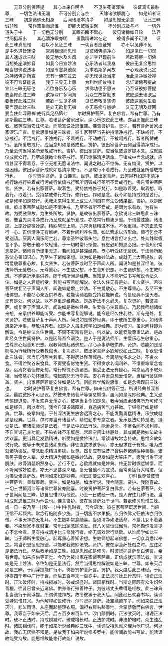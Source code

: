 <!-- { "loadSidebar": true } -->
　　无意分别佛菩提　　其心本来自明净
　　不见生死诸滓浊　　彼证真实最胜尊
　　一切色法诸无漏　　不可分别妄与空
　　灭除诸欲解脱心　　如是知者证三昧
　　初念诸佛无相身　　后闻诸法本清净
　　如是思惟无余念　　证此三昧诚非难
　　常作空相而思惟　　即能灭彼微尘聚
　　不分别成及与坏　　一切外道失于中
　　于一切色无分别　　其眼虽睹不累心
　　彼见诸佛如日轮　　法界世间挺超出
　　其心清净眼亦明　　虽勤精进常在定
　　彼得多闻不可说　　证此三昧真思惟
　　若以不见证三昧　　一切盲者应证知
　　亦不以见非不见　　是中外道皆迷没
　　常离相想而思惟　　见彼诸佛清净心
　　如是见已一切观　　其人速成此三昧
　　彼无地水及火风　　亦非空界现前住
　　若欲观察一切佛　　当想处座演妙音
　　如我今日宣妙法　　心乐法者睹我身
　　彼应无复余思惟　　唯当想佛说法事
　　如是专念莫他观　　为求若斯多闻故
　　一心观我说此定　　总持诸佛之所宣
　　无有一佛在过去　　亦无现世及当来
　　唯此清净微妙禅　　彼不可言证能说
　　我于三界无上尊　　为利世间故特出
　　念证诸佛菩提故　　宣此三昧无等伦
　　若欲身乐及心乐　　求佛功德不思议
　　乃至证彼妙菩提　　要当修此胜三昧
　　欲净深广多闻海　　为众生故常勤求
　　彼应速去诸欲尘　　要当修此胜三昧
　　若欲一生见多佛　　见已恭敬复咨询
　　彼应速离勿生着　　要当观此妙三昧
　　是处无欲复无嗔　　亦无愚痴与嫉妒
　　又无无明及疑网　　要当住此深寂禅
戒行具足品第七
　　尔时贤护菩萨。复白佛言。希有世尊。乃有如斯最胜三昧。世尊。若诸菩萨舍家出家。深心乐欲说此三昧。亦当思惟此三昧者。彼等应当安住何法。而能宣说及思惟耶。佛告贤护言。贤护。若有菩萨舍家出家深乐广宣。复欲思惟如是三昧者。彼出家菩萨当先护持清净戒行。不缺戒行。不染戒行。不污戒行。不浊戒行。不着戒行。不动戒行。不被呵戒行。智者所赞戒行。圣所爱敬戒行。应当念知如是诸戒也。贤护。彼出家菩萨云何当得清净戒行。乃至云何当得圣所爱敬戒行也。贤护。彼出家菩萨。应当依彼波罗提木叉。成就威仪成就众行。乃至成就微尘数等戒行。见已惊怖清净活命。于诸戒中当念成就。应信甚深不得着忍。于空无相无愿诸法中。闻说之时心不惊怖。无有悔没。贤护。以是因缘。彼出家菩萨成就如是清净戒行。不见戒行不着戒行。乃至成就圣所爱敬戒行也。
　　尔时贤护菩萨。复白佛言。世尊。彼出家菩萨。云何得有如是不清净戒行缺戒行染着戒行污戒行依倚戒行智所诃毁戒行圣所不爱戒行也。佛告贤护菩萨言。贤护。若有出家菩萨。取着色。受持禁戒修于梵行。如是取着受。取着想。取着行。取着识。受持禁戒修行梵行。修行已。作如是念。我今如是持戒如是苦行。如是修学如是梵行。愿我未来得生天上或生人间自在有生受诸果报。贤护。以是因缘。彼出家菩萨成就如是不清净戒。乃至圣者所不爱戒。是谓为求有故。为有生故。为受欲果故。为生处所故。贤护。是故彼出家菩萨。念欲说此三昧思此三昧者。要当先具清净戒行乃至成就圣所爱戒。亦念常行檀波罗蜜。所谓最胜施。诸法施。上施妙施微妙施。精妙施无上施。亦常勇猛精进不休。不舍重担。不忘正念常行一心。正信清净无有嫉妒。不着世间利养名闻。如法索求以济形命。恒行乞食不受别请。厌离人间乐阿兰若。尊崇圣种敬事头陀。息世语言但论出世。处众静默假言不多。常敬于他不敢轻慢。于一切时常行惭愧。有恩必知知恩必报。于善知识常念亲近。诸师尊所谨事无违。若闻如是甚深经典。专心听受终无疲厌。于法师所起慈父心善知识心。乃至生于诸如来想。以为如是微妙法故。成就无上大菩提故。转增爱敬尊重心故。复次贤护。若彼菩萨或时至于声闻人所。闻说如是甚深经法。彼法师所无爱敬心。无尊重心。不生慈父想。不生善知识想。不生诸佛想。不生教师想。不能亲近承事供养。随于何所闻是经典。当知是人不能听受书写解说令法久住。如是之人若能听受。若能书写若能解说。令法久住无有是处。复次贤护。若彼菩萨或复至于声闻人所。闻说如是增上妙法。不生爱敬心。不生尊重心。及至不生诸佛想。不能尽心亲近供养者。若能读诵若能受持若能解说。令是经典不速灭者。无有是处。何以故。以不尊重是经典故。是故斯法不久必灭。复次贤护。若彼菩萨。或复至于声闻人所。闻说如是微妙经典。生爱敬心生尊重心。乃起教师想诸如来想。亲承供养即能听受。亦能书写复能解说。能令是经久住利益。斯有是处。复次贤护。若彼菩萨复于声闻人所。闻说如是微妙经典。即于彼所生尊重心。如诸佛想亲近承事。恭敬供养者。如是之人虽未修学如是经典。即为修习。虽未解释即为解说。令是妙法久住世间。不毁不灭斯有是处。何以故。以能爱敬尊重法故。是故此经久住世间贤护。以是因缘吾今语汝。是人于是说法师所。生爱乐心生敬重心。生尊贵心起善知识想。起教师想起诸佛想。尽心承事恭敬供养。贤护。若能如是是则名为行我所行受我教诫也。复次贤护。彼出家菩萨必欲解说如此三昧。复欲思惟此三昧者。常当乐行阿兰若事。不得居处聚落城邑。舍离朋党多求之处。不贪衣食。不得贮聚谷米食具。不得受畜财物生资。不得贪求名闻利养。不惜重命常念舍身。远离贪着恒修死想。常行惭愧不造诸恶。摄受正法无有疑心。常念远离不取众相。当修慈心勿怀嫌怨。常起慈悲无行嗔恚。安心喜舍莫想爱憎常。当经行破除睡盖。贤护。出家菩萨若能安住如是法行。则能修学解说思惟。如是念佛现前三昧也。
　　尔时贤护菩萨复白佛言。希有世尊。如来应供等正觉。所说经典甚深甚深。最胜微妙不可思议。然彼未来诸菩萨等懈怠懒惰。虽闻如是深妙经典。生大恐怖惊疑退没。不发欢喜爱乐之心。彼等当复作如是念。我今当应余诸佛所乃可修习如是经典。所以者何。我今自知多诸障难。身遇病苦气力甚微。宁堪修行如是经典。世尊。彼辈如是。于甚深法更生放舍远离之心。不能发勤勇猛精进。乐欲成就如是经典。世尊。尔时亦当有诸菩萨。精进勤求专念之者。爱乐是法劝持是法。摄受是法。若诸法师说是法者。于是法中如法行故。能舍身命。不著名闻不求利养。不自宣说己身功能。不染衣钵不乐城邑。常趣空闲山林静处。其或闻是微妙法故生大欢喜。更当具足发勤精进。听受如是微妙法门。常读诵故常念持故。思惟义故如说行故。彼等于未来世诸如来所。非徒直欲求彼多闻。亦无但求在于有处。唯为成就诸功德故。常念勤求精进勇猛。世尊。然复应有往昔己曾供养诸佛宿种善根。诸善男子善女人辈。发大精进为闻如是微妙法故。更发如是大誓庄严。愿我当得干渴肌肤。散骨消髓炽然身心。苦行不息。必欲成就如是妙典。终无暂时懈怠懒惰。而不听闻微妙胜法。亦无不思甚深义理。复无舍他不为宣说。而常勇猛行大精进。但为摄受诸菩萨故。听闻如来如是妙典。闻已即便生欢喜心。
　　尔时世尊赞彼贤护菩萨言。善哉善哉。贤护。如是如是。如汝所说。我今随喜。贤护。我随喜故。一切三世恒河沙等诸佛世尊皆亦随喜。时彼贤护菩萨复白佛言。若有在家菩萨。处于世间闻是三昧。欲自思惟即为他说。乃至一日或经一夜。是人安住几种行法。当得成就思惟三昧为他说也。佛言贤护。彼在家菩萨处于世间。若欲修习思惟三昧。或一日一夜乃至一[(殼-一)/牛]牛乳时者。吾今语汝。彼在家菩萨既居世间。当应正信不起悭贪。常念行施随多少施。当一切施不求果报。应归依佛又归依法亦归依僧。不事天神亦无礼拜。不生嫉妒常念随喜。当须清净如法活命。不爱儿女不着妻妾。不染居家不耽财宝。常乐出家念除须发。修八关斋恒住伽蓝。常怀惭愧发菩提心不念余乘。见有持戒清净比丘修梵行者。终无调戏常行恭敬。从谁闻学如此三昧。当于师所生爱敬心。起尊重心善知识想。生教师想起诸佛想。一切众具悉以奉之。常当识恩恒思报德。以能教我微妙法故。贤护。彼在家菩萨处俗之时。应住如是诸法行已。然后教示如是三昧。如是思惟如是修习。时彼贤护菩萨复白佛言。希有世尊。如来应供等正觉。今乃为彼出家在家诸菩萨辈。正信成就乐深法者。宣说如是无上妙法。令住如是无量法行。然后当得思惟解说如是三昧。世尊。如来灭后如是三昧。于阎浮提能广行不。佛告贤护菩萨言。贤护。我灭度后此三昧经。于阎浮提四千年中广行于世。而后五百年末一百岁中。正法灭时比丘行恶时。诽谤正法时。正法破坏时。持戒损减时。破戒炽盛时。诸国相伐时。当斯之际颇有众生炽然善根。往昔已曾亲近诸佛。供养修行殖善种子。为彼诸丈夫辈得是经故。此三昧典复当流行于阎浮提。所谓佛威神故。故令彼等于我灭后。闻此经已欢喜书写。读诵受持思惟其义。为他解释如说修行。尔时贤护菩萨。及宝德离车子。闻如来说正法灭时。悲泣雨泪。从座而起整理衣服。偏袒右肩右膝着地。合掌恭敬而白佛言。世尊。我等当于如来灭后。后五百岁末百年中。沙门颠倒时。正法欲灭时。诽谤正法时。破坏正法时。持戒损减时。破戒增长时。正法护减时。非法护增时。众生浊乱时。诸国相伐时。能于如来所说经典妙三昧中。读诵受持思惟义理为他广说。何以故。我心无厌终不知足。是故我于如来所说修多罗中。能听闻故能书写故。能读诵故能受持故。能思惟故能修行故能广说故。
